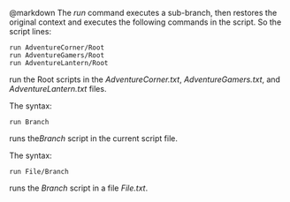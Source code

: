 @markdown
The *run* command executes a sub-branch, then restores
	the original context and executes the following commands
	in the script.  So the script lines:

~~~
run AdventureCorner/Root
run AdventureGamers/Root
run AdventureLantern/Root
~~~

run the Root scripts in the *AdventureCorner.txt*,
	*AdventureGamers.txt*, and *AdventureLantern.txt* files.

The syntax:

~~~
run Branch
~~~

runs the*Branch* script in the current script file.

The syntax:

~~~
run File/Branch
~~~

runs the *Branch* script in a file *File.txt*.

